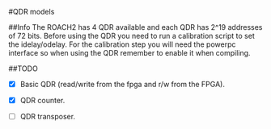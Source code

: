 #QDR models

##Info
The ROACH2 has 4 QDR available and each QDR has 2^19 addresses of 72 bits. Before using the QDR you need to run a calibration script to set the idelay/odelay. For the calibration step you will need the powerpc interface so when using the QDR remember to enable it when compiling.

##TODO
- [x] Basic QDR (read/write from the fpga and r/w from the FPGA).
- [x] QDR counter.
- [ ] QDR transposer.

